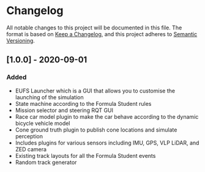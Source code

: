 # Changelog
All notable changes to this project will be documented in this file.
The format is based on [Keep a Changelog](https://keepachangelog.com/en/1.0.0/),
and this project adheres to [Semantic Versioning](https://semver.org/spec/v2.0.0.html).
## [1.0.0] - 2020-09-01
### Added
- EUFS Launcher which is a GUI that allows you to customise the launching of the simulation
- State machine according to the Formula Student rules
- Mission selector and steering RQT GUI
- Race car model plugin to make the car behave according to the dynamic bicycle vehicle model
- Cone ground truth plugin to publish cone locations and simulate perception
- Includes plugins for various sensors including IMU, GPS, VLP LiDAR, and ZED camera
- Existing track layouts for all the Formula Student events
- Random track generator
